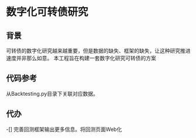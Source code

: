 # 数字化可转债研究

## 背景
可转债的数字化研究越来越重要，但是数据的缺失、框架的缺失，让这种研究推进速度并非那么如意。
本工程旨在构建一套数字化研究可转债的方案

## 代码参考
从Backtesting.py目录下关联对应数据。

## 代办
-[] 完善回测框架输出更多信息。将回测页面Web化 